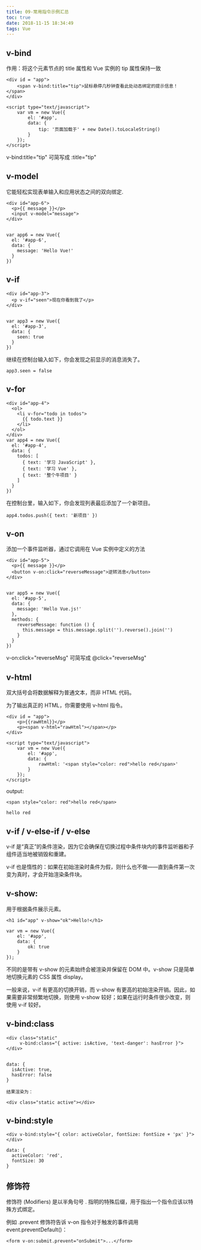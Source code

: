 ```yaml
---
title: 09-常用指令示例汇总
toc: true
date: 2018-11-15 18:34:49
tags: Vue
---
```


## v-bind
作用：将这个元素节点的 title 属性和 Vue 实例的 tip 属性保持一致
```
<div id = "app">
    <span v-bind:title="tip">鼠标悬停几秒钟查看此处动态绑定的提示信息！</span>
</div>

<script type="text/javascript">
	var vm = new Vue({
		el: '#app',
		data: {
			tip: '页面加载于' + new Date().toLocaleString()
		}
	});
</script>
```
v-bind:title="tip"   可简写成   :title="tip"

## v-model
它能轻松实现表单输入和应用状态之间的双向绑定.
```
<div id="app-6">
  <p>{{ message }}</p>
  <input v-model="message">
</div>


var app6 = new Vue({
  el: '#app-6',
  data: {
    message: 'Hello Vue!'
  }
})
```


## v-if

```
<div id="app-3">
  <p v-if="seen">现在你看到我了</p>
</div>


var app3 = new Vue({
  el: '#app-3',
  data: {
    seen: true
  }
})
```
继续在控制台输入如下，你会发现之前显示的消息消失了。
```
app3.seen = false
```


## v-for

```
<div id="app-4">
  <ol>
    <li v-for="todo in todos">
      {{ todo.text }}
    </li>
  </ol>
</div>
var app4 = new Vue({
  el: '#app-4',
  data: {
    todos: [
      { text: '学习 JavaScript' },
      { text: '学习 Vue' },
      { text: '整个牛项目' }
    ]
  }
})
```
在控制台里，输入如下，你会发现列表最后添加了一个新项目。
```
app4.todos.push({ text: '新项目' })
```

## v-on
添加一个事件监听器，通过它调用在 Vue 实例中定义的方法
```
<div id="app-5">
  <p>{{ message }}</p>
  <button v-on:click="reverseMessage">逆转消息</button>
</div>


var app5 = new Vue({
  el: '#app-5',
  data: {
    message: 'Hello Vue.js!'
  },
  methods: {
    reverseMessage: function () {
      this.message = this.message.split('').reverse().join('')
    }
  }
})
```

v-on:click="reverseMsg" 可简写成 @click="reverseMsg"

## v-html
双大括号会将数据解释为普通文本，而非 HTML 代码。

为了输出真正的 HTML，你需要使用 v-html 指令。
```
<div id = "app">
	<p>{{rawHtml}}</p>
	<p><span v-html="rawHtml"></span></p>
</div>

<script type="text/javascript">
	var vm = new Vue({
		el: '#app',
		data: {
			rawHtml: '<span style="color: red">hello red</span>'
		}
	});
</script>
```
output:

```
<span style="color: red">hello red</span>

hello red
```

## v-if / v-else-if / v-else
v-if 是“真正”的条件渲染，因为它会确保在切换过程中条件块内的事件监听器和子组件适当地被销毁和重建。

v-if 也是惰性的：如果在初始渲染时条件为假，则什么也不做——直到条件第一次变为真时，才会开始渲染条件块。

## v-show:
用于根据条件展示元素。

```
<h1 id="app" v-show="ok">Hello!</h1>

var vm = new Vue({
	el: '#app',
	data: {
		ok: true
	}
});
```

不同的是带有 v-show 的元素始终会被渲染并保留在 DOM 中。v-show 只是简单地切换元素的 CSS 属性 display。

一般来说，v-if 有更高的切换开销，而 v-show 有更高的初始渲染开销。因此，如果需要非常频繁地切换，则使用 v-show 较好；如果在运行时条件很少改变，则使用 v-if 较好。

## v-bind:class
```
<div class="static"
     v-bind:class="{ active: isActive, 'text-danger': hasError }">
</div>


data: {
  isActive: true,
  hasError: false
}

结果渲染为：

<div class="static active"></div>
```


## v-bind:style

```
<div v-bind:style="{ color: activeColor, fontSize: fontSize + 'px' }"></div>

data: {
  activeColor: 'red',
  fontSize: 30
}
```

## 修饰符
修饰符 (Modifiers) 是以半角句号 . 指明的特殊后缀，用于指出一个指令应该以特殊方式绑定。

例如  .prevent 修饰符告诉 v-on 指令对于触发的事件调用 event.preventDefault()：

```
<form v-on:submit.prevent="onSubmit">...</form>
```